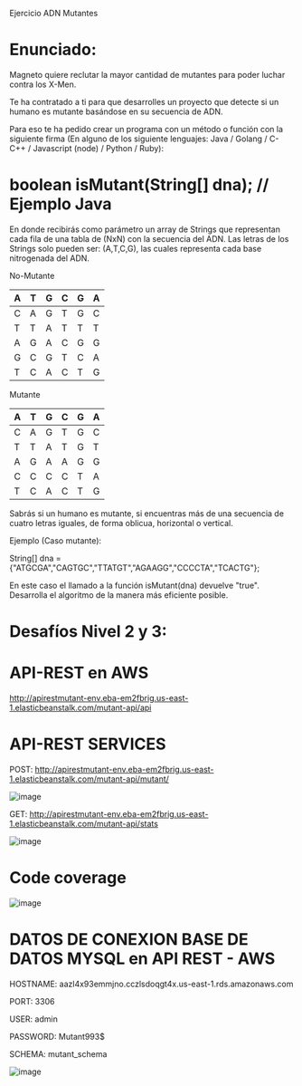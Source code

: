 Ejercicio ADN Mutantes

# Enunciado:

Magneto quiere reclutar la mayor cantidad de mutantes para poder luchar
contra los X-Men.

Te ha contratado a ti para que desarrolles un proyecto que detecte si un
humano es mutante basándose en su secuencia de ADN.

Para eso te ha pedido crear un programa con un método o función con la siguiente firma (En
alguno de los siguiente lenguajes: Java / Golang / C-C++ / Javascript (node) / Python / Ruby):

# boolean isMutant(String[] dna); // Ejemplo Java

En donde recibirás como parámetro un array de Strings que representan cada fila de una tabla
de (NxN) con la secuencia del ADN. Las letras de los Strings solo pueden ser: (A,T,C,G), las
cuales representa cada base nitrogenada del ADN.

No-Mutante

| A | T | G | C | G | A |
|---|---|---|---|---|---|
| C | A | G | T | G | C |
| T | T | A | T | T | T |
| A | G | A | C | G | G |
| G | C | G | T | C | A |
| T | C | A | C | T | G |

Mutante

| A | T | G | C | G | A |
|---|---|---|---|---|---|
| C | A | G | T | G | C |
| T | T | A | T | G | T |
| A | G | A | A | G | G |
| C | C | C | C | T | A |
| T | C | A | C | T | G |

Sabrás si un humano es mutante, si encuentras más de una secuencia de cuatro letras
iguales, de forma oblicua, horizontal o vertical.

Ejemplo (Caso mutante):

String[] dna = {"ATGCGA","CAGTGC","TTATGT","AGAAGG","CCCCTA","TCACTG"};

En este caso el llamado a la función isMutant(dna) devuelve "true".
Desarrolla el algoritmo de la manera más eficiente posible.

# Desafíos Nivel 2 y 3:

# API-REST en AWS
		
http://apirestmutant-env.eba-em2fbrig.us-east-1.elasticbeanstalk.com/mutant-api/api
		
# API-REST SERVICES

POST: http://apirestmutant-env.eba-em2fbrig.us-east-1.elasticbeanstalk.com/mutant-api/mutant/

![image](https://user-images.githubusercontent.com/86935152/124406631-845b0800-dd07-11eb-813c-4c639d8635ad.png)

GET: http://apirestmutant-env.eba-em2fbrig.us-east-1.elasticbeanstalk.com/mutant-api/stats

![image](https://user-images.githubusercontent.com/86935152/124406664-93da5100-dd07-11eb-812f-3430eeac20a6.png)

# Code coverage

![image](https://user-images.githubusercontent.com/86935152/124404776-f6c8e980-dd01-11eb-9306-d9a5ed7f5a14.png)

# DATOS DE CONEXION BASE DE DATOS MYSQL en API REST - AWS

HOSTNAME: aazl4x93emmjno.cczlsdoqgt4x.us-east-1.rds.amazonaws.com

PORT: 3306

USER: admin

PASSWORD: Mutant993$

SCHEMA: mutant_schema

![image](https://user-images.githubusercontent.com/86935152/124406703-afddf280-dd07-11eb-8503-806a6817cd0a.png)


